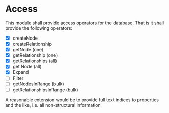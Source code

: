 # Access
This module shall provide access operators for the database. That is it shall provide the following operators:

- [x] createNode
- [x] createRelationship
- [x] getNode (one)
- [x] getRelationship (one)
- [x] getRelationships (all)
- [x] get Node (all)
- [x] Expand
- [ ] Filter
- [ ] getNodesInRange (bulk)
- [ ] getRelationshipsInRange (bulk)

A reasonable extension would be to provide full text indices to properties and the like, i.e. all non-structural information
